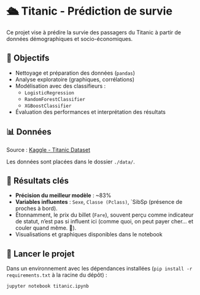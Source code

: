 # 🛳️ Titanic - Prédiction de survie

Ce projet vise à prédire la survie des passagers du Titanic à partir de données démographiques et socio-économiques.

## 🎯 Objectifs

- Nettoyage et préparation des données (`pandas`)
- Analyse exploratoire (graphiques, corrélations)
- Modélisation avec des classifieurs :
  - `LogisticRegression`
  - `RandomForestClassifier`
  - `XGBoostClassifier`
- Évaluation des performances et interprétation des résultats

## 📊 Données

Source : [Kaggle - Titanic Dataset](https://www.kaggle.com/competitions/titanic/data)

Les données sont placées dans le dossier `./data/`.

## 🧪 Résultats clés

- **Précision du meilleur modèle** : ~83%
- **Variables influentes** : `Sexe`, `Classe (Pclass)`, `SibSp (présence de proches à bord). 
- Étonnamment, le prix du billet (`Fare`), souvent perçu comme indicateur de statut, n’est pas si influent ici (comme quoi, on peut payer cher… et couler quand même. 😬).
- Visualisations et graphiques disponibles dans le notebook

## 🚀 Lancer le projet

Dans un environnement avec les dépendances installées (`pip install -r requirements.txt` à la racine du dépôt) :

```bash
jupyter notebook titanic.ipynb
